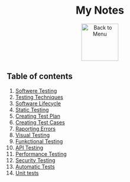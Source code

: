 <h1 align="center">My Notes</h1>
<div align="center">
<a href=https://github.com/Prime2390/Prime2390/blob/main/Read-Me.md>
    <img src="https://raw.githubusercontent.com/Prime2390/Prime2390/refs/heads/main/Icons/DALL·E%202024-11-11%2022.20.53%20-%20A%20minimalistic%20and%20modern%20icon%20representing%20'Back%20to%20Menu'.%20The%20icon%20should%20feature%20an%20arrow%20pointing%20to%20a%20menu%20or%20list%20symbol%2C%20indicating%20navigation%20.webp" alt="Back to Menu" style="width:100px;height:100px;">
</a>
</div>

<h2>Table of contents</h2>
<ol>
  <li><a href=https://github.com/Prime2390/Prime2390/blob/main/Notes/Software%20Testing.md>Softwere Testing</a></li>
    <li><a href=https://github.com/Prime2390/Prime2390/blob/main/Notes/Testing%20Techniques.md>Testing Techniques</a></li>
    <li><a href=https://github.com/Prime2390/Prime2390/blob/main/Notes/Software%20Lifecycle.md>Software Lifecycle</a></li>
    <li><a href=https://github.com/Prime2390/Prime2390/blob/main/Notes/Static%20testing.md>Static Testing</li>
        <li><a href=https://github.com/Prime2390/Prime2390/blob/main/Notes/Creating%20Test%20Plans.md>Creating Test Plan</a></li>
        <li><a href=https://github.com/Prime2390/Prime2390/blob/main/Notes/Creating%20Test%20Cases.md>Creating Test Cases</a></li>
        <li><a href=https://github.com/Prime2390/Prime2390/blob/main/Notes/Reporting%20Errors.md>Raporting Errors</a></li>
        <li><a href=https://github.com/Prime2390/Prime2390/blob/main/Notes/VisualTesting.md>Visual Testing</a></li>
        <li><a href=https://github.com/Prime2390/Prime2390/blob/main/Notes/FunctionalTesting.md>Funkctional Testing</a></li>
        <li><a href=https://github.com/Prime2390/Prime2390/blob/main/Notes/API_Testing.md>API Testing</a></li>
        <li><a href=https://github.com/Prime2390/Prime2390/blob/main/Notes/PerformanceTesting.md>Performance Testing</a></li>
        <li><a href=https://github.com/Prime2390/Prime2390/blob/main/Notes/SecurityTesting.md>Security Testing</a></li>
        <li><a href=https://github.com/Prime2390/Prime2390/blob/main/Notes/AutomaticTesting.md>Automatic Tests</a></li>
        <li><a href=>Unit tests</a></li>
</ol>
